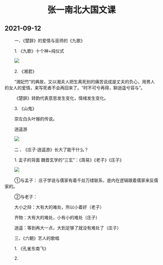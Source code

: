 <h1 align="center">张一南北大国文课</h1>

## 2021-09-12

   一、《楚辞》的爱情与巫师的《九歌》

   1. 《九歌》十个神+纯仪式

   ![](https://bing16.dynv6.net:1443/i/2024/02/05/65c0e779000c9.png)

   2. 《湘君》

   “湘妃竹”的典故，又以湘夫人把生离死别的痛苦说成是丈夫的负心，用男人的女人的爱情，来写死者不会再回来了。“时不可兮再得，聊逍遥兮容与”。

   《楚辞》转韵代表意思发生变化，情绪发生变化。

   3. 《山鬼》

   崇左白头叶猴的传说。

   逍遥游

   ![](https://bing16.dynv6.net:1443/i/2024/02/05/65c0e78838246.png)

   二 ､ 《庄子·逍遥游》长大了能干什么？

   1. 孟子的背面 魏晋玄学的“三玄”：《周易》《老子》《庄子》

   ![](https://bing16.dynv6.net:1443/i/2024/02/05/65c0e79a89728.png)

   ①与孟子： 庄子学说与儒家有着千丝万缕联系，是内在逻辑跟着儒家来反儒家的。

   ②与老子：

   大小之辩：大有大的难处，所以小着好（老子）

   齐物：大有大的难处，小有小的难处（庄子）

   逍遥：等到再大一点，大到足够了就没有难处了（庄子）

   三、《六朝》艺人的歌唱

   1. 《孔雀东南飞》

   2.